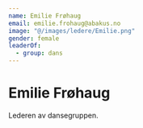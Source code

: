 ```yaml
---
name: Emilie Frøhaug
email: emilie.frohaug@abakus.no
image: "@/images/ledere/Emilie.png"
gender: female
leaderOf:
  - group: dans
---
```


# Emilie Frøhaug

Lederen av dansegruppen.
